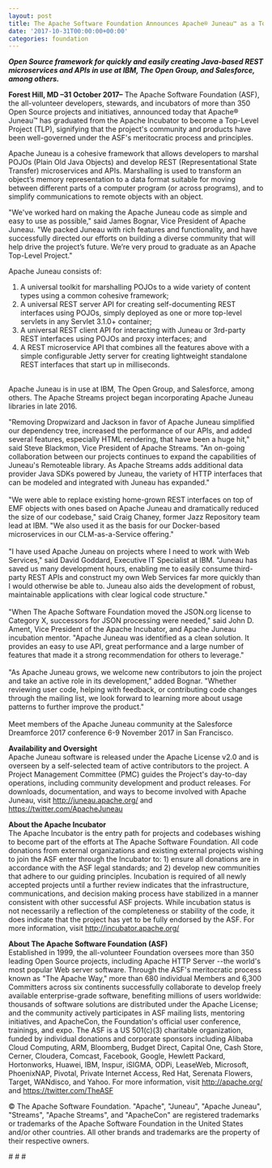 ```yaml
---
layout: post
title: The Apache Software Foundation Announces Apache® Juneau™ as a Top-Level Project
date: '2017-10-31T00:00:00+00:00'
categories: foundation
---
```

<div> 
    <p><strong><em>Open Source framework for quickly and easily creating Java-based REST microservices and APIs in use at IBM, The Open Group, and Salesforce, among others.</em></strong></p> 
    <p><strong><em></em></strong><strong>Forest Hill, MD –31 October 2017–</strong> The Apache Software Foundation (ASF), the all-volunteer developers, stewards, and incubators of more than 350 Open Source projects and initiatives, announced today that Apache® Juneau™ has graduated from the Apache Incubator to become a Top-Level Project (TLP), signifying that the project's community and products have been well-governed under the ASF's meritocratic process and principles.</p> 
    <p>Apache Juneau is a cohesive framework that allows developers to marshal POJOs (Plain Old Java Objects) and develop REST (Representational State Transfer) microservices and APIs. Marshalling is used to transform an object’s memory representation to a data format suitable for moving between different parts of a computer program (or across programs), and to simplify communications to remote objects with an object.</p> 
  </div> 
  <div> </div> 
  <div>&quot;We've worked hard on making the Apache Juneau code as simple and easy to use as possible,&quot; said James Bognar, Vice President of Apache Juneau. &quot;We packed Juneau with rich features and functionality, and have successfully directed our efforts on building a diverse community that will help drive the project’s future. We’re very proud to graduate as an Apache Top-Level Project.&quot;</div> 
  <div> 
    <p>Apache Juneau consists of:</p> 
    <p> </p> 
    <ol> 
      <li>A universal toolkit for marshalling POJOs to a wide variety of content types using a common cohesive framework;</li> 
      <li>A universal REST server API for creating self-documenting REST interfaces using POJOs, simply deployed as one or more top-level servlets in any Servlet 3.1.0+ container;</li> 
      <li>A universal REST client API for interacting with Juneau or 3rd-party REST interfaces using POJOs and proxy interfaces; and</li> 
      <li>A REST microservice API that combines all the features above with a simple configurable Jetty server for creating lightweight standalone REST interfaces that start up in milliseconds.</li> 
    </ol> 
    <p><br />Apache Juneau is in use at IBM, The Open Group, and Salesforce, among others. The Apache Streams project began incorporating Apache Juneau libraries in late 2016.</p> 
  </div> 
  <div>&quot;Removing Dropwizard and Jackson in favor of Apache Juneau simplified our dependency tree, increased the performance of our APIs, and added several features, especially HTML rendering, that have been a huge hit,&quot; said Steve Blackmon, Vice President of Apache Streams. &quot;An on-going collaboration between our projects continues to expand the capabilities of Juneau's Remoteable library. As Apache Streams adds additional data provider Java SDKs powered by Juneau, the variety of HTTP interfaces that can be modeled and integrated with Juneau has expanded.&quot;</div> 
  <div><br /></div> 
  <div>&quot;We were able to replace existing home-grown REST interfaces on top of EMF objects with ones based on Apache Juneau and dramatically reduced the size of our codebase,&quot; said Craig Chaney, former Jazz Repository team lead at IBM. &quot;We also used it as the basis for our Docker-based microservices in our CLM-as-a-Service offering.&quot;</div> 
  <div><br /></div> 
  <div>&quot;I have used Apache Juneau on projects where I need to work with Web Services,&quot; said David Goddard, Executive IT Specialist at IBM. &quot;Juneau has saved us many development hours, enabling me to easily consume third-party REST APIs and construct my own Web Services far more quickly than I would otherwise be able to. Juneau also aids the development of robust, maintainable applications with clear logical code structure.&quot;</div> 
  <div><br /></div> 
  <div>&quot;When The Apache Software Foundation moved the JSON.org license to Category X, successors for JSON processing were needed,&quot; said John D. Ament, Vice President of the Apache Incubator, and Apache Juneau incubation mentor. &quot;Apache Juneau was identified as a clean solution. It provides an easy to use API, great performance and a large number of features that made it a strong recommendation for others to leverage.&quot;</div> 
  <div><br /></div> 
  <div>&quot;As Apache Juneau grows, we welcome new contributors to join the project and take an active role in its development,&quot; added Bognar. &quot;Whether reviewing user code, helping with feedback, or contributing code changes through the mailing list, we look forward to learning more about usage patterns to further improve the product.&quot;</div> 
  <div><br /></div> 
  <div>Meet members of the Apache Juneau community at the Salesforce Dreamforce 2017 conference 6-9 November 2017 in San Francisco.</div> 
  <div> 
    <p><strong>Availability and Oversight<br /></strong>Apache Juneau software is released under the Apache License v2.0 and is overseen by a self-selected team of active contributors to the project. A Project Management Committee (PMC) guides the Project's day-to-day operations, including community development and product releases. For downloads, documentation, and ways to become involved with Apache Juneau, visit <a href="http://juneau.apache.org/">http://juneau.apache.org/</a> and <a href="https://twitter.com/ApacheJuneau">https://twitter.com/ApacheJuneau</a></p> 
  </div> 
  <div> 
    <p><strong>About the Apache Incubator<br /></strong>The Apache Incubator is the entry path for projects and codebases wishing to become part of the efforts at The Apache Software Foundation. All code donations from external organizations and existing external projects wishing to join the ASF enter through the Incubator to: 1) ensure all donations are in accordance with the ASF legal standards; and 2) develop new communities that adhere to our guiding principles. Incubation is required of all newly accepted projects until a further review indicates that the infrastructure, communications, and decision making process have stabilized in a manner consistent with other successful ASF projects. While incubation status is not necessarily a reflection of the completeness or stability of the code, it does indicate that the project has yet to be fully endorsed by the ASF. For more information, visit <a href="http://apache.org/">http://incubator.apache.org/</a></p> 
  </div> 
  <div> 
    <p><strong>About The Apache Software Foundation (ASF)<br /></strong>Established in 1999, the all-volunteer Foundation oversees more than 350 leading Open Source projects, including Apache HTTP Server --the world's most popular Web server software. Through the ASF's meritocratic process known as &quot;The Apache Way,&quot; more than 680 individual Members and 6,300 Committers across six continents successfully collaborate to develop freely available enterprise-grade software, benefiting millions of users worldwide: thousands of software solutions are distributed under the Apache License; and the community actively participates in ASF mailing lists, mentoring initiatives, and ApacheCon, the Foundation's official user conference, trainings, and expo. The ASF is a US 501(c)(3) charitable organization, funded by individual donations and corporate sponsors including Alibaba Cloud Computing, ARM, Bloomberg, Budget Direct, Capital One, Cash Store, Cerner, Cloudera, Comcast, Facebook, Google, Hewlett Packard, Hortonworks, Huawei, IBM, Inspur, iSIGMA, ODPi, LeaseWeb, Microsoft, PhoenixNAP, Pivotal, Private Internet Access, Red Hat, Serenata Flowers, Target, WANdisco, and Yahoo. For more information, visit <a href="http://apache.org/">http://apache.org/</a> and <a href="https://twitter.com/TheASF">https://twitter.com/TheASF</a></p> 
  </div> 
  <div> 
    <p>© The Apache Software Foundation. &quot;Apache&quot;, &quot;Juneau&quot;, &quot;Apache Juneau&quot;, &quot;Streams&quot;, &quot;Apache Streams&quot;, and &quot;ApacheCon&quot; are registered trademarks or trademarks of the Apache Software Foundation in the United States and/or other countries. All other brands and trademarks are the property of their respective owners.</p> 
    <p># # #</p> 
  </div>
